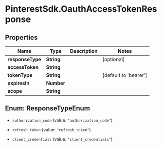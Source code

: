 # PinterestSdk.OauthAccessTokenResponse

## Properties

Name | Type | Description | Notes
------------ | ------------- | ------------- | -------------
**responseType** | **String** |  | [optional] 
**accessToken** | **String** |  | 
**tokenType** | **String** |  | [default to &#39;bearer&#39;]
**expiresIn** | **Number** |  | 
**scope** | **String** |  | 



## Enum: ResponseTypeEnum


* `authorization_code` (value: `"authorization_code"`)

* `refresh_token` (value: `"refresh_token"`)

* `client_credentials` (value: `"client_credentials"`)




